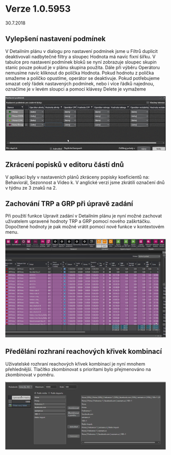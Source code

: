 ﻿# Verze 1.0.5953
30.7.2018

## Vylepšení nastavení podmínek
V Detailním plánu v dialogu pro nastavení podmínek jsme u Filtrů duplicit deaktivovali nadbytečné 
filtry a sloupec Hodnota má navíc fixní šířku. V tabulce pro nastavení podmínek bloků se nyní zobrazuje 
sloupec skupin stanic pouze pokud je v plánu skupina použita. Dále při výběru Operátoru nemusíme navíc 
kliknout do políčka Hodnota. Pokud hodnotu z políčka smažeme a políčko opustíme, operátor se deaktivuje. 
Pokud potřebujeme smazat celý řádek nastavených podmínek, nebo i více řádků najednou, označíme je v levém 
sloupci a pomocí klávesy Delete je vymažeme

![Vylepseni podminenek](../data/fen-4935.gif "Vylepseni podminek")

## Zkrácení popisků v editoru částí dnů
V aplikaci byly v nastaveních plánů zkráceny popisky koeficientů na: Behaviorál, Sezonnost a Video k. 
V anglické verzi jsme zkrátili označení dnů v týdnu ze 3 znaků na 2. 
 

## Zachování TRP a GRP při úpravě zadání
Při použití funkce Upravit zadání v Detailním plánu je nyní možné zachovat uživatelem upravené hodnoty TRP a GRP pomocí nového zaškrtáčku.
Dopočtené hodnoty je pak možné vrátit pomocí nové funkce v kontextovém menu.

![Zachovat TRP a GRP](../data/zachovattrpgrp.gif "Zachovat TRP a GRP")

## Předělání rozhraní reachových křivek kombinací
Uživatelské rozhraní reachových křivek kombinací je nyní mnohem přehlednější. Tlačítko zkombinovat s prioritami 
bylo přejmenováno na zkombinovat v poměru.

![Nove GUI kombinaci](../data/novekombinace.png "Nove GUI kombinaci")